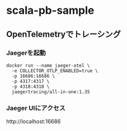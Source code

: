 # scala-pb-sample
## OpenTelemetryでトレーシング
### Jaegerを起動

```
docker run --name jaeger-otel \
  -e COLLECTOR_OTLP_ENABLED=true \
  -p 16686:16686 \
  -p 4317:4317 \
  -p 4318:4318 \
  jaegertracing/all-in-one:1.35
```

### Jaeger UIにアクセス

http://localhost:16686
